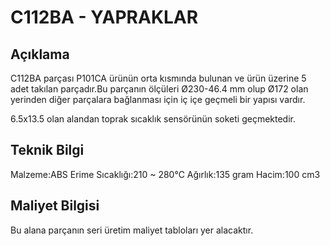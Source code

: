 # C112BA - YAPRAKLAR

## Açıklama
C112BA parçası P101CA ürünün orta kısmında bulunan ve ürün üzerine 5 adet takılan parçadır.Bu parçanın ölçüleri Ø230-46.4 mm olup Ø172 olan yerinden diğer parçalara bağlanması için iç içe geçmeli bir yapısı vardır.

6.5x13.5 olan alandan toprak sıcaklık sensörünün soketi geçmektedir.

## Teknik Bilgi
Malzeme:ABS Erime Sıcaklığı:210 ~ 280℃ Ağırlık:135 gram Hacim:100 cm3 

## Maliyet Bilgisi
Bu alana parçanın seri üretim maliyet tabloları yer alacaktır.
